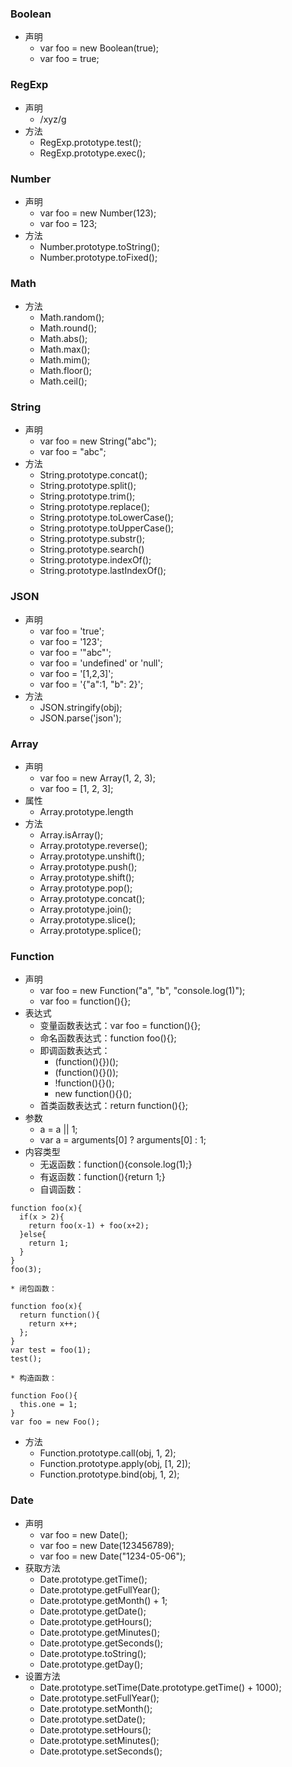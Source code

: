 ### Boolean
* 声明
    * var foo = new Boolean(true);
    * var foo = true;

### RegExp
* 声明
    * /xyz/g
* 方法
    * RegExp.prototype.test();
    * RegExp.prototype.exec();

### Number
* 声明
    * var foo = new Number(123);
    * var foo = 123;
* 方法
    * Number.prototype.toString();
    * Number.prototype.toFixed();

### Math
* 方法
    * Math.random();
    * Math.round();
    * Math.abs();
    * Math.max();
    * Math.mim();
    * Math.floor();
    * Math.ceil();

### String
* 声明
    * var foo = new String("abc");
    * var foo = "abc";
* 方法
    * String.prototype.concat();
    * String.prototype.split();
    * String.prototype.trim();
    * String.prototype.replace();
    * String.prototype.toLowerCase();
    * String.prototype.toUpperCase();
    * String.prototype.substr();
    * String.prototype.search()
    * String.prototype.indexOf();
    * String.prototype.lastIndexOf();

### JSON
* 声明
    * var foo = 'true';
    * var foo = '123';
    * var foo = '"abc"';
    * var foo = 'undefined' or 'null';
    * var foo = '[1,2,3]';
    * var foo = '{"a":1, "b": 2}';
* 方法
    * JSON.stringify(obj);
    * JSON.parse('json');

### Array
* 声明
    * var foo = new Array(1, 2, 3);
    * var foo = [1, 2, 3];
* 属性
    * Array.prototype.length
* 方法
    * Array.isArray();
    * Array.prototype.reverse();
    * Array.prototype.unshift();
    * Array.prototype.push();
    * Array.prototype.shift();
    * Array.prototype.pop();
    * Array.prototype.concat();
    * Array.prototype.join();
    * Array.prototype.slice();
    * Array.prototype.splice();

### Function
* 声明
    * var foo = new Function("a", "b", "console.log(1)");
    * var foo = function(){};
* 表达式
    * 变量函数表达式：var foo = function(){};
    * 命名函数表达式：function foo(){};
    * 即调函数表达式：
        * (function(){})();
        * (function(){}());
        * !function(){}();
        * new function(){}();
    * 首类函数表达式：return function(){};
* 参数
    * a = a || 1;
    * var a = arguments[0] ? arguments[0] : 1;
* 内容类型
    * 无返函数：function(){console.log(1);}
    * 有返函数：function(){return 1;}
    * 自调函数：
```
function foo(x){
  if(x > 2){
    return foo(x-1) + foo(x+2);
  }else{
    return 1;
  }
}
foo(3);
```
    * 闭包函数：
```
function foo(x){
  return function(){
    return x++;
  };
}
var test = foo(1);
test();
```
    * 构造函数：
```
function Foo(){
  this.one = 1;
}
var foo = new Foo();
```
* 方法
    * Function.prototype.call(obj, 1, 2);
    * Function.prototype.apply(obj, [1, 2]);
    * Function.prototype.bind(obj, 1, 2);

### Date
* 声明
    * var foo = new Date();
    * var foo = new Date(123456789);
    * var foo = new Date("1234-05-06");
* 获取方法
    * Date.prototype.getTime();
    * Date.prototype.getFullYear();
    * Date.prototype.getMonth() + 1;
    * Date.prototype.getDate();
    * Date.prototype.getHours();
    * Date.prototype.getMinutes();
    * Date.prototype.getSeconds();
    * Date.prototype.toString();
    * Date.prototype.getDay();
* 设置方法
    * Date.prototype.setTime(Date.prototype.getTime() + 1000);
    * Date.prototype.setFullYear();
    * Date.prototype.setMonth();
    * Date.prototype.setDate();
    * Date.prototype.setHours();
    * Date.prototype.setMinutes();
    * Date.prototype.setSeconds();

